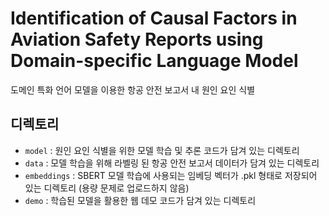 # Identification of Causal Factors in Aviation Safety Reports using Domain-specific Language Model
도메인 특화 언어 모델을 이용한 항공 안전 보고서 내 원인 요인 식별

## 디렉토리
- `model` : 원인 요인 식별을 위한 모델 학습 및 추론 코드가 담겨 있는 디렉토리
- `data` : 모델 학습을 위해 라벨링 된 항공 안전 보고서 데이터가 담겨 있는 디렉토리
- `embeddings` :  SBERT 모델 학습에 사용되는 임베딩 벡터가 .pkl 형태로 저장되어 있는 디렉토리 (용량 문제로 업로드하지 않음)
- `demo` : 학습된 모델을 활용한 웹 데모 코드가 담겨 있는 디렉토리
